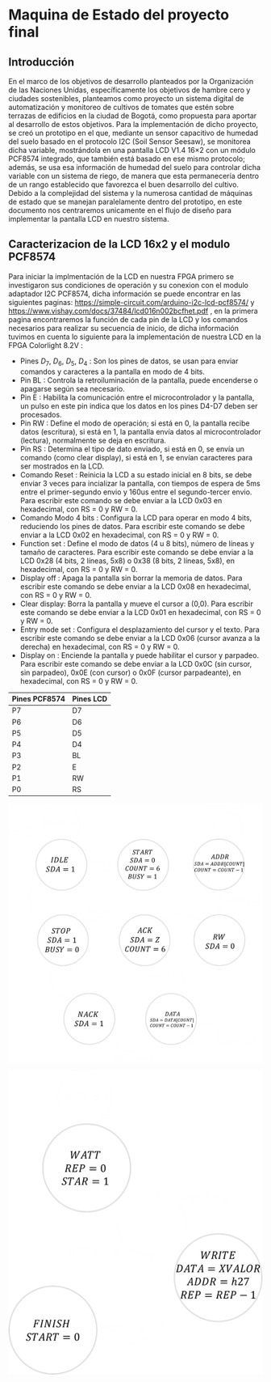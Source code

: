 # Maquina de Estado del proyecto final

## Introducción

En el marco de los objetivos de desarrollo planteados por la Organización de las Naciones Unidas, específicamente los objetivos de hambre cero y ciudades sostenibles, planteamos como proyecto un sistema digital de automatización y monitoreo de cultivos de tomates que estén sobre terrazas de edificios en la ciudad de Bogotá, como propuesta para aportar al desarrollo de estos objetivos. Para la implementación de dicho proyecto, se creó un prototipo en el que, mediante un sensor capacitivo de humedad del suelo basado en el protocolo I2C (Soil Sensor Seesaw), se monitorea dicha variable, mostrándola en una pantalla LCD V1.4 16×2 con un módulo PCF8574 integrado, que también está basado en ese mismo protocolo; además, se usa esa información de humedad del suelo para controlar dicha variable con un sistema de riego, de manera que esta permanecería dentro de un rango establecido que favorezca el buen desarrollo del cultivo. Debido a la complejidad del sistema y la numerosa cantidad de máquinas de estado que se manejan paralelamente dentro del prototipo, en este documento nos centraremos unicamente en el flujo de diseño para implementar la pantalla LCD en nuestro sistema.

## Caracterizacion de la LCD 16x2 y el modulo PCF8574

Para iniciar la implmentación de la LCD en nuestra FPGA primero se investigaron sus condiciones de operación y su conexion con el modulo adaptador I2C PCF8574, dicha información se puede encontrar en las siguientes paginas: https://simple-circuit.com/arduino-i2c-lcd-pcf8574/ y https://www.vishay.com/docs/37484/lcd016n002bcfhet.pdf , en la primera pagina encontraremos la función de cada pin de la LCD y los comandos necesarios para realizar su secuencia de inicio, de dicha información tuvimos en cuenta lo siguiente para la implementación de nuestra LCD en la FPGA Colorlight 8.2V :

* Pines $D_7$, $D_6$, $D_5$, $D_4$ : Son los pines de datos, se usan para enviar comandos y caracteres a la pantalla en modo de 4 bits.
* Pin BL : Controla la retroiluminación de la pantalla, puede encenderse o apagarse según sea necesario.
* Pin E : Habilita la comunicación entre el microcontrolador y la pantalla, un pulso en este pin indica que los datos en los pines D4-D7 deben ser procesados.
* Pin RW : Define el modo de operación; si está en 0, la pantalla recibe datos (escritura), si está en 1, la pantalla envía datos al microcontrolador (lectura), normalmente se deja en escritura.
* Pin RS : Determina el tipo de dato enviado, si está en 0, se envía un comando (como clear display), si está en 1, se envían caracteres para ser mostrados en la LCD.
* Comando Reset : Reinicia la LCD a su estado inicial en 8 bits, se debe enviar 3 veces para incializar la pantalla, con tiempos de espera de 5ms entre el primer-segundo envio y 160us entre el segundo-tercer envio. Para escribir este comando se debe enviar a la LCD 0x03 en hexadecimal, con RS = 0 y RW = 0.
* Comando Modo 4 bits : Configura la LCD para operar en modo 4 bits, reduciendo los pines de datos. Para escribir este comando se debe enviar a la LCD 0x02 en hexadecimal, con RS = 0 y RW = 0.
* Function set : Define el modo de datos (4 u 8 bits), número de líneas y tamaño de caracteres. Para escribir este comando se debe enviar a la LCD 0x28 (4 bits, 2 líneas, 5x8) o 0x38 (8 bits, 2 líneas, 5x8), en hexadecimal, con RS = 0 y RW = 0. 
* Display off : Apaga la pantalla sin borrar la memoria de datos. Para escribir este comando se debe enviar a la LCD 0x08 en hexadecimal, con RS = 0 y RW = 0.
* Clear display: Borra la pantalla y mueve el cursor a (0,0). Para escribir este comando se debe enviar a la LCD 0x01 en hexadecimal, con RS = 0 y RW = 0.
* Entry mode set : Configura el desplazamiento del cursor y el texto. Para escribir este comando se debe enviar a la LCD 0x06 (cursor avanza a la derecha) en hexadecimal, con RS = 0 y RW = 0.
* Display on : Enciende la pantalla y puede habilitar el cursor y parpadeo. Para escribir este comando se debe enviar a la LCD 0x0C (sin cursor, sin parpadeo), 0x0E (con cursor) o 0x0F (cursor parpadeante), en hexadecimal, con RS = 0 y RW = 0. 

| Pines PCF8574 | Pines LCD |
|--------------|----------|
| P7          | D7       |
| P6          | D6       |
| P5          | D5       |
| P4          | D4       |
| P3          | BL       |
| P2          | E        |
| P1          | RW       |
| P0          | RS       |


![Diagrama](./Maquina11.png)


![Diagrama](./Maquina2.png)
